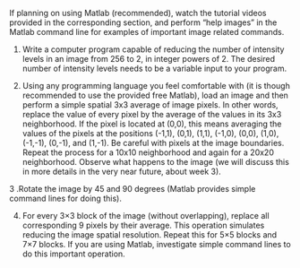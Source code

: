 If planning on using Matlab (recommended), watch the tutorial videos provided in the corresponding section, and perform “help images” in the Matlab command line for examples of important image related commands.

1. Write a computer program capable of reducing the number of intensity levels in an image from 256 to 2, in integer powers of 2. The desired number of intensity levels needs to be a variable input to your program.

2. Using any programming language you feel comfortable with (it is though recommended to use the provided free Matlab), load an image and then perform a simple spatial 3x3 average of image pixels. In other words, replace the value of every pixel by the average of the values in its 3x3 neighborhood. If the pixel is located at (0,0), this means averaging the values of the pixels at the positions (-1,1), (0,1), (1,1), (-1,0), (0,0), (1,0), (-1,-1), (0,-1), and (1,-1). Be careful with pixels at the image boundaries. Repeat the process for a 10x10 neighborhood and again for a 20x20 neighborhood. Observe what happens to the image (we will discuss this in more details in the very near future, about week 3).

3 .Rotate the image by 45 and 90 degrees (Matlab provides simple command lines for doing this).

4. For every 3×3 block of the image (without overlapping), replace all corresponding 9 pixels by their average. This operation simulates reducing the image spatial resolution. Repeat this for 5×5 blocks and 7×7 blocks. If you are using Matlab, investigate simple command lines to do this important operation.